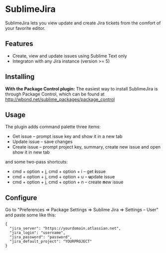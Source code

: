 SublimeJira
===========

SublimeJira lets you view update and create Jira tickets from the comfort of your favorite editor.

Features
---------
* Create, view and update issues using Sublime Text only
* Integraton with any Jira instance (version >= 5)

Installing
---------
**With the Package Control plugin:** The easiest way to install SublimeJira is through Package Control, which can be found at http://wbond.net/sublime_packages/package_control


Usage
---------

The plugin adds command palette three items:

* Get issue – prompt issue key and show it in a new tab
* Update issue – save changes
* Create issue – prompt project key, summary, create new issue and open show it in new tab

and some two-pass shortcuts:
* cmd + option + j, cmd + option + i – get **i**ssue
* cmd + option + j, cmd + option + u – **u**pdate issue
* cmd + option + j, cmd + option + n – create **n**ew issue

Configure
---------
Go to "Preferences => Package Settings => Sublime Jira => Settings – User"
and paste some like this:
```
{
  "jira_server": "https://yourdomain.atlassian.net",
  "jira_login": "username",
  "jira_password": "password",
  "jira_default_project": "YOURPROJECT"
}
```
